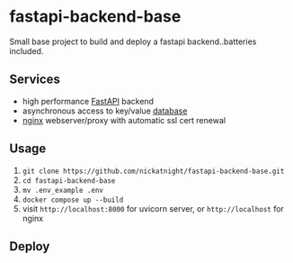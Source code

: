 # fastapi-backend-base

Small base project to build and deploy a fastapi backend..batteries included.

## Services
* high performance [FastAPI](https://fastapi.tiangolo.com/) backend
* asynchronous access to key/value [database](https://motor.readthedocs.io/en/stable/)
* [nginx](https://www.nginx.com/blog/lets-encrypt-tls-nginx/) webserver/proxy with automatic ssl cert renewal

## Usage
1. `git clone https://github.com/nickatnight/fastapi-backend-base.git`
2. `cd fastapi-backend-base`
3. `mv .env_example .env`
4. `docker compose up --build`
5. visit `http://localhost:8000` for uvicorn server, or `http://localhost` for nginx

## Deploy
